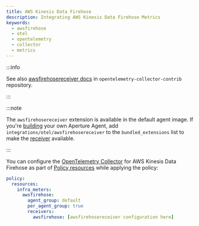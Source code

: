 ```yaml
---
title: AWS Kinesis Data Firehose
description: Integrating AWS Kinesis Data Firehose Metrics
keywords:
  - awsfirehose
  - otel
  - opentelemetry
  - collector
  - metrics
---
```


:::info

See also [awsfirehosereceiver docs][receiver] in
`opentelemetry-collector-contrib` repository.

:::

:::note

The `awsfirehosereceiver` extension is available in the default agent image. If
you're [building][build] your own Aperture Agent, add
`integrations/otel/awsfirehosereceiver` to the `bundled_extensions` list to make
the [receiver][receiver] available.

:::

You can configure the [OpenTelemetry Collector][opentelemetry-collector] for AWS
Kinesis Data Firehose as part of [Policy resources][policy-resources] while
applying the policy:

```yaml
policy:
  resources:
    infra_meters:
      awsfirehose:
        agent_group: default
        per_agent_group: true
        receivers:
          awsfirehose: [awsfirehosereceiver configuration here]
```

[build]: /reference/aperture-cli/aperturectl/build/agent/agent.md
[receiver]:
  https://github.com/open-telemetry/opentelemetry-collector-contrib/tree/main/receiver/awsfirehosereceiver
[opentelemetry-collector]: /reference/configuration/spec.md#telemetry-collector
[policy-resources]: /reference/configuration/spec.md#resources
